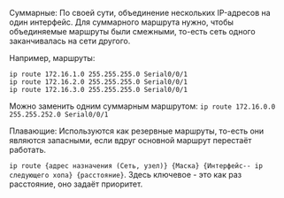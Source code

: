 Суммарные:
По своей сути, объединение нескольких IP-адресов на один интерфейс. Для суммарного маршрута нужно, чтобы объединяемые маршруты были смежными, то-есть сеть одного заканчивалась на сети другого.

Например, маршруты:
```
ip route 172.16.1.0 255.255.255.0 Serial0/0/1
ip route 172.16.2.0 255.255.255.0 Serial0/0/1
ip route 172.16.3.0 255.255.255.0 Serial0/0/1
```

Можно заменить одним суммарным маршрутом:
`ip route 172.16.0.0 255.255.252.0 Serial0/0/1`

Плавающие:
Используются как резервные маршруты, то-есть они являются запасными, если вдруг основной маршрут перестаёт работать.

`ip route {адрес назначения (Сеть, узел)} {Маска} {Интерфейс-- ip следующего хопа} {расстояние}`. Здесь ключевое - это как раз расстояние, оно задаёт приоритет.